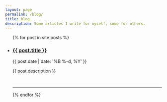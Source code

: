 ```yaml
---
layout: page
permalink: /blog/
title: blog
description: Some articles I write for myself, some for others.
---
```


<ul class="post-list">
    {% for post in site.posts %}
      <li>
        <h3><a class="post-title" href="{{ post.url | prepend: site.baseurl }}">{{ post.title }}</a></h3>
        <p class="post-meta">{{ post.date | date: '%B %-d, %Y' }}</p>
        <p>{{ post.description }}</p>
        <br/>
        <hr/>
      </li>
    {% endfor %}
</ul>
